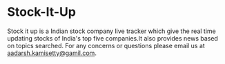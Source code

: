 # Stock-It-Up
Stock it up is a Indian stock company live tracker which give the real time updating stocks of India's top five companies.It also provides news based on topics searched.
For any concerns or questions please email us at aadarsh.kamisetty@gamil.com.

